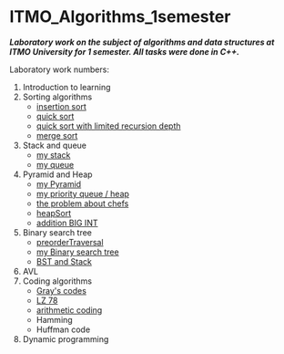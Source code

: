 # ITMO_Algorithms_1semester

***Laboratory work on the subject of algorithms and data structures at ITMO University for 1 semester. All tasks were done in C++.***



Laboratory work numbers:
1. Introduction to learning
2. Sorting algorithms
    - [insertion sort](https://github.com/mkscac/ITMO_Algorithms_1semester/blob/main/laboratory%202/1_A.cpp)
    - [quick sort](https://github.com/mkscac/ITMO_Algorithms_1semester/blob/main/laboratory%202/2_B.cpp)
    - [quick sort with limited recursion depth](https://github.com/mkscac/ITMO_Algorithms_1semester/blob/main/laboratory%202/9_I.cpp)
    - [merge sort](https://github.com/mkscac/ITMO_Algorithms_1semester/blob/main/laboratory%202/5_E.cpp)
3. Stack and queue
    - [my stack](https://github.com/mkscac/ITMO_Algorithms_1semester/blob/main/laboratory%203/1_A.cpp)
    - [my queue](https://github.com/mkscac/ITMO_Algorithms_1semester/blob/main/laboratory%203/2_B.cpp)
4. Pyramid and Heap
    - [my Pyramid](https://github.com/mkscac/ITMO_Algorithms_1semester/blob/main/laboratory%204/1_A.cpp)
    - [my priority queue / heap](https://github.com/mkscac/ITMO_Algorithms_1semester/blob/main/laboratory%204/2_B.cpp)
    - [the problem about chefs](https://github.com/mkscac/ITMO_Algorithms_1semester/blob/main/laboratory%204/3_C.cpp)
    - [heapSort](https://github.com/mkscac/ITMO_Algorithms_1semester/blob/main/laboratory%204/5_E.cpp)
    - [addition BIG INT](https://github.com/mkscac/ITMO_Algorithms_1semester/blob/main/laboratory%204/8_H.cpp)
4. Binary search tree
    - [preorderTraversal](https://github.com/mkscac/ITMO_Algorithms_1semester/blob/main/laboratory%205/1_A.cpp)
    - [my Binary search tree](https://github.com/mkscac/ITMO_Algorithms_1semester/blob/main/laboratory%205/2_B.cpp)
    - [BST and Stack](https://github.com/mkscac/ITMO_Algorithms_1semester/blob/main/laboratory%205/6_F.cpp)
6. AVL
7. Coding algorithms
    - [Gray's codes](https://github.com/mkscac/ITMO_Algorithms_1semester/blob/main/laboratory%207/1_A.cpp)
    - [LZ 78](https://github.com/mkscac/ITMO_Algorithms_1semester/blob/main/laboratory%207/2_B.cpp)
    - [arithmetic coding](https://github.com/mkscac/ITMO_Algorithms_1semester/blob/main/laboratory%207/5_E.cpp)
    - Hamming
    - Huffman code
8. Dynamic programming
